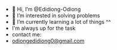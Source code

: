 - 👋 Hi, I’m @Edidiong-Odiong
- 👀 I’m interested in solving problems 
- 🌱 I’m currently learning a lot of things  ^^
- I'm always up for the task
- contact me:
- odiongedidiong0@gmail.com

